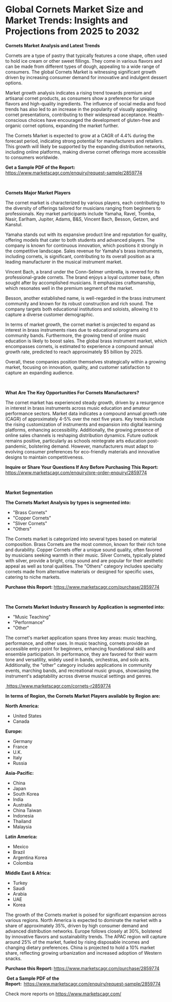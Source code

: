 <p><h1>Global Cornets Market Size and Market Trends: Insights and Projections from 2025 to 2032</h1></p><p><strong>Cornets Market Analysis and Latest Trends</strong></p>
<p><p>Cornets are a type of pastry that typically features a cone shape, often used to hold ice cream or other sweet fillings. They come in various flavors and can be made from different types of dough, appealing to a wide range of consumers. The global Cornets Market is witnessing significant growth driven by increasing consumer demand for innovative and indulgent dessert options.</p><p>Market growth analysis indicates a rising trend towards premium and artisanal cornet products, as consumers show a preference for unique flavors and high-quality ingredients. The influence of social media and food trends has also led to an increase in the popularity of visually appealing cornet presentations, contributing to their widespread acceptance. Health-conscious choices have encouraged the development of gluten-free and organic cornet options, expanding the market further.</p><p>The Cornets Market is expected to grow at a CAGR of 4.4% during the forecast period, indicating strong potential for manufacturers and retailers. This growth will likely be supported by the expanding distribution networks, including online platforms, making diverse cornet offerings more accessible to consumers worldwide.</p></p>
<p><strong>Get a Sample PDF of the Report:&nbsp;</strong> <a href="https://www.marketscagr.com/enquiry/request-sample/2859774?utm_campaign=2770&utm_medium=2&utm_source=Github&utm_content=ia&utm_term=12032025&utm_id=cornets">https://www.marketscagr.com/enquiry/request-sample/2859774</a></p>
<p>&nbsp;</p>
<p><strong>Cornets Major Market Players</strong></p>
<p><p>The cornet market is characterized by various players, each contributing to the diversity of offerings tailored for musicians ranging from beginners to professionals. Key market participants include Yamaha, Ravel, Tromba, Nasir, Earlham, Jupiter, Adams, B&S, Vincent Bach, Besson, Getzen, and Kanstul. </p><p>Yamaha stands out with its expansive product line and reputation for quality, offering models that cater to both students and advanced players. The company is known for continuous innovation, which positions it strongly in the competitive landscape. Sales revenue for Yamaha's brass instruments, including cornets, is significant, contributing to its overall position as a leading manufacturer in the musical instrument market.</p><p>Vincent Bach, a brand under the Conn-Selmer umbrella, is revered for its professional-grade cornets. The brand enjoys a loyal customer base, often sought after by accomplished musicians. It emphasizes craftsmanship, which resonates well in the premium segment of the market. </p><p>Besson, another established name, is well-regarded in the brass instrument community and known for its robust construction and rich sound. The company targets both educational institutions and soloists, allowing it to capture a diverse customer demographic. </p><p>In terms of market growth, the cornet market is projected to expand as interest in brass instruments rises due to educational programs and community bands. Furthermore, the growing trend of online music education is likely to boost sales. The global brass instrument market, which encompasses cornets, is estimated to experience a compound annual growth rate, predicted to reach approximately $5 billion by 2025. </p><p>Overall, these companies position themselves strategically within a growing market, focusing on innovation, quality, and customer satisfaction to capture an expanding audience.</p></p>
<p>&nbsp;</p>
<p><strong>What Are The Key Opportunities For Cornets Manufacturers?</strong></p>
<p><p>The cornet market has experienced steady growth, driven by a resurgence in interest in brass instruments across music education and amateur performance sectors. Market data indicates a compound annual growth rate (CAGR) of approximately 4-5% over the next five years. Key trends include the rising customization of instruments and expansion into digital learning platforms, enhancing accessibility. Additionally, the growing presence of online sales channels is reshaping distribution dynamics. Future outlook remains positive, particularly as schools reintegrate arts education post-pandemic, bolstering demand. However, manufacturers must adapt to evolving consumer preferences for eco-friendly materials and innovative designs to maintain competitiveness.</p></p>
<p><strong>Inquire or Share Your Questions If Any Before Purchasing This Report:</strong> <a href="https://www.marketscagr.com/enquiry/pre-order-enquiry/2859774?utm_campaign=2770&utm_medium=2&utm_source=Github&utm_content=ia&utm_term=12032025&utm_id=cornets">https://www.marketscagr.com/enquiry/pre-order-enquiry/2859774</a></p>
<p>&nbsp;</p>
<p><strong>Market Segmentation</strong></p>
<p><strong>The Cornets Market Analysis by types is segmented into:</strong></p>
<p><ul><li>"Brass Cornets"</li><li>"Copper Cornets"</li><li>"Sliver Cornets"</li><li>"Others"</li></ul></p>
<p><p>The Cornets market is categorized into several types based on material composition. Brass Cornets are the most common, known for their rich tone and durability. Copper Cornets offer a unique sound quality, often favored by musicians seeking warmth in their music. Silver Cornets, typically plated with silver, provide a bright, crisp sound and are popular for their aesthetic appeal as well as tonal qualities. The "Others" category includes specialty cornets made from alternative materials or designed for specific uses, catering to niche markets.</p></p>
<p><strong>Purchase this Report:&nbsp;</strong><a href="https://www.marketscagr.com/purchase/2859774?utm_campaign=2770&utm_medium=2&utm_source=Github&utm_content=ia&utm_term=12032025&utm_id=cornets">https://www.marketscagr.com/purchase/2859774</a></p>
<p>&nbsp;</p>
<p><strong>The Cornets Market Industry Research by Application is segmented into:</strong></p>
<p><ul><li>"Music Teaching"</li><li>"Performance"</li><li>"Other"</li></ul></p>
<p><p>The cornet's market application spans three key areas: music teaching, performance, and other uses. In music teaching, cornets provide an accessible entry point for beginners, enhancing foundational skills and ensemble participation. In performance, they are favored for their warm tone and versatility, widely used in bands, orchestras, and solo acts. Additionally, the "other" category includes applications in community events, marching bands, and recreational music groups, showcasing the instrument's adaptability across diverse musical settings and genres.</p></p>
<p><a href="https://www.marketscagr.com/cornets-r2859774?utm_campaign=2770&utm_medium=2&utm_source=Github&utm_content=ia&utm_term=12032025&utm_id=cornets">&nbsp;https://www.marketscagr.com/cornets-r2859774</a></p>
<p><strong>In terms of Region, the Cornets Market Players available by Region are:</strong></p>
<p>
    <p> <strong> North America: </strong>
        <ul>
            <li>United States</li>
            <li>Canada</li>
        </ul>
        </p> 
    <p> <strong> Europe: </strong>
        <ul>
            <li>Germany</li>
            <li>France</li>
            <li>U.K.</li>
            <li>Italy</li>
            <li>Russia</li>
        </ul>
        </p> 
    <p> <strong> Asia-Pacific: </strong>
        <ul>
            <li>China</li>
            <li>Japan</li>
            <li>South Korea</li>
            <li>India</li>
            <li>Australia</li>
            <li>China Taiwan</li>
            <li>Indonesia</li>
            <li>Thailand</li>
            <li>Malaysia</li>
        </ul>
        </p> 
    <p> <strong> Latin America: </strong>
        <ul>
            <li>Mexico</li>
            <li>Brazil</li>
            <li>Argentina Korea</li>
            <li>Colombia</li>
        </ul>
        </p> 
    <p> <strong> Middle East & Africa: </strong>
        <ul>
            <li>Turkey</li>
            <li>Saudi</li>
            <li>Arabia</li>
            <li>UAE</li>
            <li>Korea</li>
        </ul>
    </p>
    </p>
<p><p>The growth of the Cornets market is poised for significant expansion across various regions. North America is expected to dominate the market with a share of approximately 35%, driven by high consumer demand and advanced distribution networks. Europe follows closely at 30%, bolstered by innovative flavors and sustainability trends. The APAC region will capture around 25% of the market, fueled by rising disposable incomes and changing dietary preferences. China is projected to hold a 10% market share, reflecting growing urbanization and increased adoption of Western snacks.</p></p>
<p><strong>Purchase this Report: </strong><a href="https://www.marketscagr.com/purchase/2859774?utm_campaign=2770&utm_medium=2&utm_source=Github&utm_content=ia&utm_term=12032025&utm_id=cornets">https://www.marketscagr.com/purchase/2859774</a></p>
<p>&nbsp;<strong>Get a Sample PDF of the Report:&nbsp;&nbsp;</strong><a href="https://www.marketscagr.com/enquiry/request-sample/2859774?utm_campaign=2770&utm_medium=2&utm_source=Github&utm_content=ia&utm_term=12032025&utm_id=cornets">https://www.marketscagr.com/enquiry/request-sample/2859774</a></p>
<p><strong></strong></p>
<p>Check more reports on <a href="https://www.marketscagr.com/?utm_campaign=2770&utm_medium=2&utm_source=Github&utm_content=ia&utm_term=12032025&utm_id=cornets">https://www.marketscagr.com/</a></p>